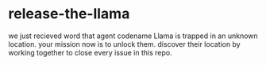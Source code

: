 # release-the-llama

we just recieved word that agent codename Llama is trapped in an unknown location. your mission now is to unlock them. discover their location by working together to close every issue in this repo.  

